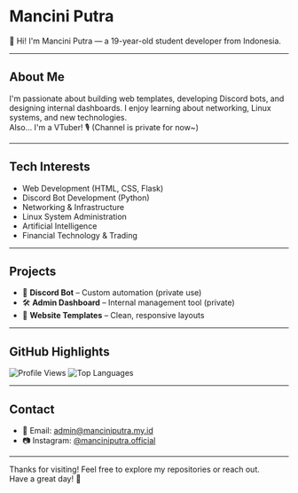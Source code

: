 # Mancini Putra

👋 Hi! I'm Mancini Putra — a 19-year-old student developer from Indonesia.

---

## About Me

I'm passionate about building web templates, developing Discord bots, and designing internal dashboards. I enjoy learning about networking, Linux systems, and new technologies.  
Also... I'm a VTuber! 🎙️ (Channel is private for now~)

---

## Tech Interests

- Web Development (HTML, CSS, Flask)
- Discord Bot Development (Python)
- Networking & Infrastructure
- Linux System Administration
- Artificial Intelligence
- Financial Technology & Trading

---

## Projects

- 🤖 **Discord Bot** – Custom automation (private use)
- 🛠️ **Admin Dashboard** – Internal management tool (private)
- 🎨 **Website Templates** – Clean, responsive layouts

---

## GitHub Highlights

![Profile Views](https://komarev.com/ghpvc/?username=manciniputra28&color=ff6b00)
![Top Languages](https://github-readme-stats.vercel.app/api/top-langs/?username=manciniputra28&layout=compact&theme=tokyonight)

---

## Contact

- 📧 Email: [admin@manciniputra.my.id](mailto:admin@manciniputra.my.id)
- 📷 Instagram: [@manciniputra.official](https://www.instagram.com/manciniputra.official/)

---

Thanks for visiting! Feel free to explore my repositories or reach out.  
Have a great day! 🌸
